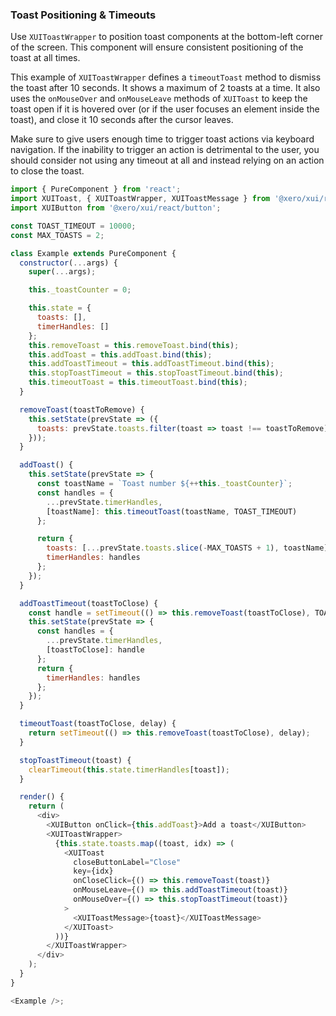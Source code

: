 ### Toast Positioning & Timeouts

Use `XUIToastWrapper` to position toast components at the bottom-left corner of the screen. This component will ensure consistent positioning of the toast at all times.

This example of `XUIToastWrapper` defines a `timeoutToast` method to dismiss the toast after 10 seconds. It shows a maximum of 2 toasts at a time. It also uses the `onMouseOver` and `onMouseLeave` methods of `XUIToast` to keep the toast open if it is hovered over (or if the user focuses an element inside the toast), and close it 10 seconds after the cursor leaves.

Make sure to give users enough time to trigger toast actions via keyboard navigation. If the inability to trigger an action is detrimental to the user, you should consider not using any timeout at all and instead relying on an action to close the toast.

```js
import { PureComponent } from 'react';
import XUIToast, { XUIToastWrapper, XUIToastMessage } from '@xero/xui/react/toast';
import XUIButton from '@xero/xui/react/button';

const TOAST_TIMEOUT = 10000;
const MAX_TOASTS = 2;

class Example extends PureComponent {
  constructor(...args) {
    super(...args);

    this._toastCounter = 0;

    this.state = {
      toasts: [],
      timerHandles: []
    };
    this.removeToast = this.removeToast.bind(this);
    this.addToast = this.addToast.bind(this);
    this.addToastTimeout = this.addToastTimeout.bind(this);
    this.stopToastTimeout = this.stopToastTimeout.bind(this);
    this.timeoutToast = this.timeoutToast.bind(this);
  }

  removeToast(toastToRemove) {
    this.setState(prevState => ({
      toasts: prevState.toasts.filter(toast => toast !== toastToRemove)
    }));
  }

  addToast() {
    this.setState(prevState => {
      const toastName = `Toast number ${++this._toastCounter}`;
      const handles = {
        ...prevState.timerHandles,
        [toastName]: this.timeoutToast(toastName, TOAST_TIMEOUT)
      };

      return {
        toasts: [...prevState.toasts.slice(-MAX_TOASTS + 1), toastName],
        timerHandles: handles
      };
    });
  }

  addToastTimeout(toastToClose) {
    const handle = setTimeout(() => this.removeToast(toastToClose), TOAST_TIMEOUT);
    this.setState(prevState => {
      const handles = {
        ...prevState.timerHandles,
        [toastToClose]: handle
      };
      return {
        timerHandles: handles
      };
    });
  }

  timeoutToast(toastToClose, delay) {
    return setTimeout(() => this.removeToast(toastToClose), delay);
  }

  stopToastTimeout(toast) {
    clearTimeout(this.state.timerHandles[toast]);
  }

  render() {
    return (
      <div>
        <XUIButton onClick={this.addToast}>Add a toast</XUIButton>
        <XUIToastWrapper>
          {this.state.toasts.map((toast, idx) => (
            <XUIToast
              closeButtonLabel="Close"
              key={idx}
              onCloseClick={() => this.removeToast(toast)}
              onMouseLeave={() => this.addToastTimeout(toast)}
              onMouseOver={() => this.stopToastTimeout(toast)}
            >
              <XUIToastMessage>{toast}</XUIToastMessage>
            </XUIToast>
          ))}
        </XUIToastWrapper>
      </div>
    );
  }
}

<Example />;
```
